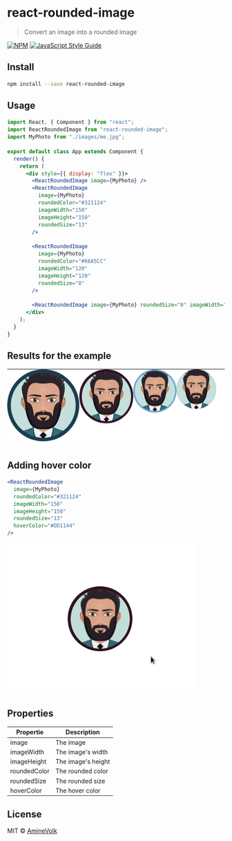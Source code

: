 # react-rounded-image

> Convert an image into a rounded image

[![NPM](https://img.shields.io/npm/v/react-rounded-image.svg)](https://www.npmjs.com/package/react-rounded-image) [![JavaScript Style Guide](https://img.shields.io/badge/code_style-standard-brightgreen.svg)](https://standardjs.com)

## Install

```bash
npm install --save react-rounded-image
```

## Usage

```jsx
import React, { Component } from "react";
import ReactRoundedImage from "react-rounded-image";
import MyPhoto from "./images/me.jpg";

export default class App extends Component {
  render() {
    return (
      <div style={{ display: "flex" }}>
        <ReactRoundedImage image={MyPhoto} />
        <ReactRoundedImage
          image={MyPhoto}
          roundedColor="#321124"
          imageWidth="150"
          imageHeight="150"
          roundedSize="13"
        />

        <ReactRoundedImage
          image={MyPhoto}
          roundedColor="#66A5CC"
          imageWidth="120"
          imageHeight="120"
          roundedSize="8"
        />

        <ReactRoundedImage image={MyPhoto} roundedSize="0" imageWidth="110" imageHeight="110" />
      </div>
    );
  }
}
```

## Results for the example

<img src="./result_example.png" alt="Result"/>

## Adding hover color

```jsx
<ReactRoundedImage
  image={MyPhoto}
  roundedColor="#321124"
  imageWidth="150"
  imageHeight="150"
  roundedSize="13"
  hoverColor="#DD1144"
/>
```

![Result](https://raw.githubusercontent.com/AmineVolk/react-rounded-image/master/react-rounded-image-hover.gif)

## Properties

| Propertie    | Description        |
| ------------ | ------------------ |
| image        | The image          |
| imageWidth   | The image's width  |
| imageHeight  | The image's height |
| roundedColor | The rounded color  |
| roundedSize  | The rounded size   |
| hoverColor   | The hover color    |

## License

MIT © [AmineVolk](https://github.com/AmineVolk)
